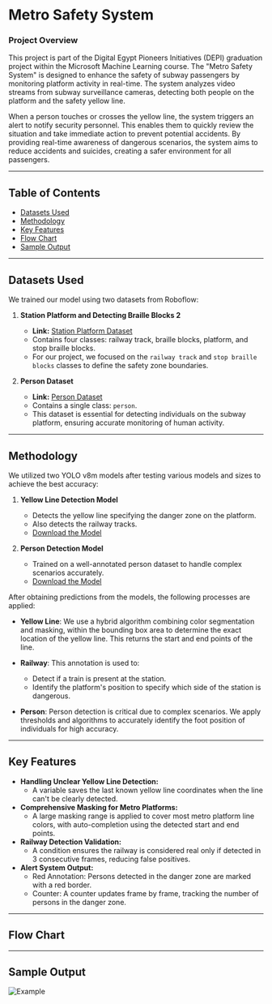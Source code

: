 # Metro Safety System

### Project Overview
This project is part of the Digital Egypt Pioneers Initiatives (DEPI) graduation project within the Microsoft Machine Learning course. The "Metro Safety System" is designed to enhance the safety of subway passengers by monitoring platform activity in real-time. The system analyzes video streams from subway surveillance cameras, detecting both people on the platform and the safety yellow line. 

When a person touches or crosses the yellow line, the system triggers an alert to notify security personnel. This enables them to quickly review the situation and take immediate action to prevent potential accidents. By providing real-time awareness of dangerous scenarios, the system aims to reduce accidents and suicides, creating a safer environment for all passengers.

---
## Table of Contents
- [Datasets Used](#datasets-used)
- [Methodology](#methodology)
- [Key Features](#key-features)
- [Flow Chart](#flow-chart)
- [Sample Output](#sample-output)


---

## Datasets Used

We trained our model using two datasets from Roboflow:

1. **Station Platform and Detecting Braille Blocks 2**  
   - **Link:** [Station Platform Dataset](https://universe.roboflow.com/hakujou/station-platform-and-detecting-braille-blocks-2/browse?queryText=&pageSize=200&startingIndex=0&browseQuery=true)  
   - Contains four classes: railway track, braille blocks, platform, and stop braille blocks.  
   - For our project, we focused on the `railway track` and `stop braille blocks` classes to define the safety zone boundaries.

2. **Person Dataset**  
   - **Link:** [Person Dataset](https://universe.roboflow.com/abner/person-hgivm/browse?queryText=&pageSize=50&startingIndex=50&browseQuery=true)  
   - Contains a single class: `person`.  
   - This dataset is essential for detecting individuals on the subway platform, ensuring accurate monitoring of human activity.

---

## Methodology

We utilized two YOLO v8m models after testing various models and sizes to achieve the best accuracy:

1. **Yellow Line Detection Model**  
   - Detects the yellow line specifying the danger zone on the platform.  
   - Also detects the railway tracks.
   - [Download the Model](https://drive.google.com/file/d/1M6GHJ5H20U05_p97rRAC2T-F0R4-eDSa/view?usp=sharing) 

2. **Person Detection Model**  
   - Trained on a well-annotated person dataset to handle complex scenarios accurately.
   - [Download the Model](https://drive.google.com/file/d/1M6GHJ5H20U05_p97rRAC2T-F0R4-eDSa/view?usp=sharing) 

After obtaining predictions from the models, the following processes are applied:

- **Yellow Line**: We use a hybrid algorithm combining color segmentation and masking, within the bounding box area to determine the exact location of the yellow line. This returns the start and end points of the line.
  
- **Railway**: This annotation is used to:
  - Detect if a train is present at the station.
  - Identify the platform's position to specify which side of the station is dangerous.

- **Person**: Person detection is critical due to complex scenarios. We apply thresholds and algorithms to accurately identify the foot position of individuals for high accuracy.

---

## Key Features

- **Handling Unclear Yellow Line Detection:**
  - A variable saves the last known yellow line coordinates when the line can't be clearly detected.
- **Comprehensive Masking for Metro Platforms:**
  - A large masking range is applied to cover most metro platform line colors, with auto-completion using the detected start and end points.
- **Railway Detection Validation:**
  - A condition ensures the railway is considered real only if detected in 3 consecutive frames, reducing false positives.
- **Alert System Output:**
  - Red Annotation: Persons detected in the danger zone are marked with a red border.
  - Counter: A counter updates frame by frame, tracking the number of persons in the danger zone.
---
## Flow Chart

---

## Sample Output

![Example](assests/output_video.gif)

